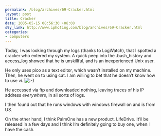 ```yaml
--- 
permalink: /blog/archives/69-Cracker.html
layout: post
title: Cracker
date: 2005-05-15 08:56:30 +08:00
s9y_link: http://www.iphoting.com/blog/archives/69-Cracker.html
categories: 
- computers
---
```

<p class="whiteline"><p>Today, I was looking through my logs (thanks to LogWatch), that I spotted a cracker who entered my system. A quick peep into the .bash_history and access_log showed that he is unskillful, and is an inexperienced Unix user.</p>
</p><p class="whiteline"><p>He only uses pico as a text editor, which wasn&#8217;t installed on my machine. Then, he went on to using cat. I am willing to bet that he doesn&#8217;t know how to use vi. <img src="http://static-s3.iphoting.com/blog/templates/default/img/emoticons/smile.png" alt=":-)" style="display: inline; vertical-align: bottom;" class="emoticon" /></p>
</p><p class="whiteline"><p>He accessed via ftp and downloaded nothing, leaving traces of his IP address <em>everywhere</em>, in all sorts of logs.</p>
</p><p class="whiteline"><p>I then found out that he runs windows with windows firewall on and is from US.</p>
</p><p class="break"><p>On the other hand, I think PalmOne has a new product. LifeDrive. It&#8217;ll be released in a few days and I think I&#8217;m definitely going to buy one, when I have the cash.</p></p>
